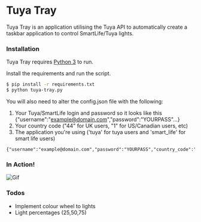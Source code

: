 # Tuya Tray

Tuya Tray is an application utilising the Tuya API to automatically create a taskbar application to control SmartLife/Tuya lights.


### Installation

Tuya Tray requires [Python 3](https://www.python.org/downloads/) to run.

Install the requirements and run the script.

```sh
$ pip install -r requirements.txt
$ python tuya-tray.py
```

You will also need to alter the config.json file with the following:
 1. Your Tuya/SmartLife login and password so it looks like this {"username":"example@domain.com","password":"YOURPASS"...}
 2. Your country code ("44" for UK users, "1" for US/Canadian users, etc)
 3. The application you're using ('tuya' for tuya users and 'smart_life' for smart life users)

```
{"username":"example@domain.com","password":"YOURPASS","country_code":"44","application":"tuya"}
```
### In Action!

![Gif](https://i.imgur.com/YdeAgh4.gif)





### Todos

 - Implement colour wheel to lights
 - Light percentages (25,50,75)
